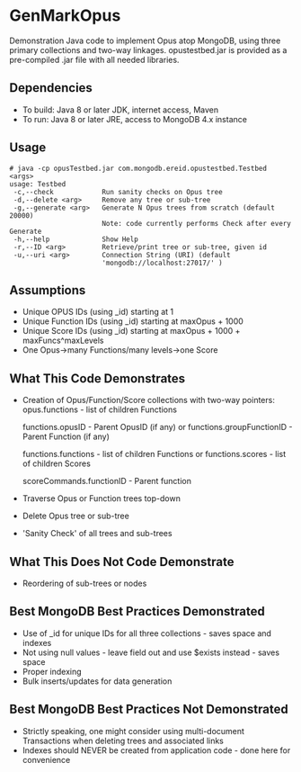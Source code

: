 # GenMarkOpus
Demonstration Java code to implement Opus atop MongoDB, using three primary collections and two-way linkages. opustestbed.jar is provided as a pre-compiled .jar file with all needed libraries.

## Dependencies
* To build: Java 8 or later JDK, internet access, Maven
* To run: Java 8 or later JRE, access to MongoDB 4.x instance

## Usage

```
# java -cp opusTestbed.jar com.mongodb.ereid.opustestbed.Testbed <args>
usage: Testbed
 -c,--check            Run sanity checks on Opus tree
 -d,--delete <arg>     Remove any tree or sub-tree
 -g,--generate <arg>   Generate N Opus trees from scratch (default 20000) 
                       Note: code currently performs Check after every Generate 
 -h,--help             Show Help
 -r,--ID <arg>         Retrieve/print tree or sub-tree, given id
 -u,--uri <arg>        Connection String (URI) (default
                       'mongodb://localhost:27017/' )
```

## Assumptions
* Unique OPUS IDs (using _id) starting at 1
* Unique Function IDs (using _id) starting at maxOpus + 1000
* Unique Score IDs (using _id) starting at maxOpus + 1000 + maxFuncs^maxLevels
* One Opus->many Functions/many levels->one Score

## What This Code Demonstrates
* Creation of Opus/Function/Score collections with two-way pointers:
  opus.functions - list of children Functions

  functions.opusID - Parent OpusID (if any)
             or
  functions.groupFunctionID - Parent Function (if any)

  functions.functions - list of children Functions
             or
  functions.scores - list of children Scores

  scoreCommands.functionID - Parent function
* Traverse Opus or Function trees top-down
* Delete Opus tree or sub-tree
* 'Sanity Check' of all trees and sub-trees

## What This Does Not Code Demonstrate
* Reordering of sub-trees or nodes

## Best MongoDB Best Practices Demonstrated
* Use of _id for unique IDs for all three collections - saves space and indexes
* Not using null values - leave field out and use $exists instead - saves space
* Proper indexing
* Bulk inserts/updates for data generation

## Best MongoDB Best Practices Not Demonstrated
* Strictly speaking, one might consider using multi-document Transactions when deleting trees and associated links
* Indexes should NEVER be created from application code - done here for convenience
